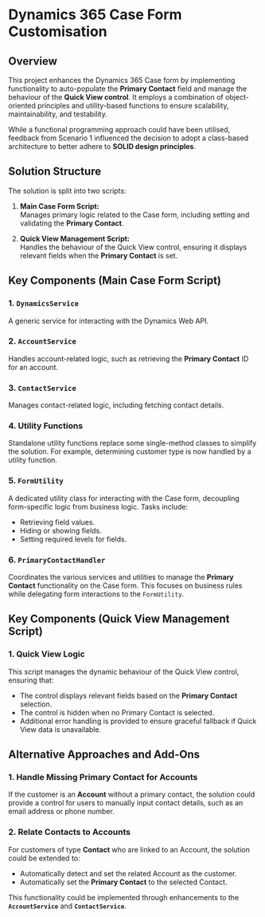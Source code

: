 # Dynamics 365 Case Form Customisation

## Overview

This project enhances the Dynamics 365 Case form by implementing functionality to auto-populate the **Primary Contact** field and manage the behaviour of the **Quick View control**. It employs a combination of object-oriented principles and utility-based functions to ensure scalability, maintainability, and testability.

While a functional programming approach could have been utilised, feedback from Scenario 1 influenced the decision to adopt a class-based architecture to better adhere to **SOLID design principles**.


## Solution Structure

The solution is split into two scripts:

1. **Main Case Form Script:**  
   Manages primary logic related to the Case form, including setting and validating the **Primary Contact**. 

2. **Quick View Management Script:**  
   Handles the behaviour of the Quick View control, ensuring it displays relevant fields when the **Primary Contact** is set.


## Key Components (Main Case Form Script)

### 1. **`DynamicsService`**  
A generic service for interacting with the Dynamics Web API.

### 2. **`AccountService`**  
Handles account-related logic, such as retrieving the **Primary Contact** ID for an account.

### 3. **`ContactService`**  
Manages contact-related logic, including fetching contact details.

### 4. **Utility Functions**  
Standalone utility functions replace some single-method classes to simplify the solution. For example, determining customer type is now handled by a utility function.

### 5. **`FormUtility`**  
A dedicated utility class for interacting with the Case form, decoupling form-specific logic from business logic. Tasks include:  
- Retrieving field values.  
- Hiding or showing fields.  
- Setting required levels for fields.

### 6. **`PrimaryContactHandler`**  
Coordinates the various services and utilities to manage the **Primary Contact** functionality on the Case form. This focuses on business rules while delegating form interactions to the `FormUtility`.


## Key Components (Quick View Management Script)

### 1. **Quick View Logic**  
This script manages the dynamic behaviour of the Quick View control, ensuring that:  
- The control displays relevant fields based on the **Primary Contact** selection.  
- The control is hidden when no Primary Contact is selected.  
- Additional error handling is provided to ensure graceful fallback if Quick View data is unavailable.


## Alternative Approaches and Add-Ons

### 1. **Handle Missing Primary Contact for Accounts**  
If the customer is an **Account** without a primary contact, the solution could provide a control for users to manually input contact details, such as an email address or phone number.

### 2. **Relate Contacts to Accounts**  
For customers of type **Contact** who are linked to an Account, the solution could be extended to:  
- Automatically detect and set the related Account as the customer.  
- Automatically set the **Primary Contact** to the selected Contact.  

This functionality could be implemented through enhancements to the **`AccountService`** and **`ContactService`**.

